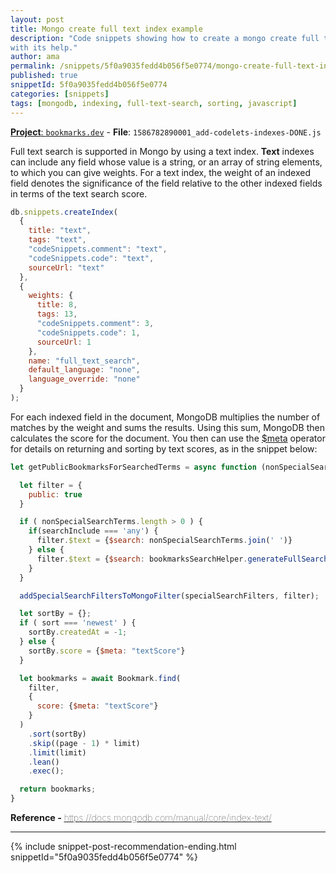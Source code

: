 ```yaml
---
layout: post
title: Mongo create full text index example
description: "Code snippets showing how to create a mongo create full text index and how to search for results
with its help."
author: ama
permalink: /snippets/5f0a9035fedd4b056f5e0774/mongo-create-full-text-index-example
published: true
snippetId: 5f0a9035fedd4b056f5e0774
categories: [snippets]
tags: [mongodb, indexing, full-text-search, sorting, javascript]
---
```


[**Project**: `bookmarks.dev`](https://github.com/BookmarksDev/bookmarks.dev) - **File**:  `1586782890001_add-codelets-indexes-DONE.js`

Full text search is supported in Mongo by using a text index. **Text** indexes can include any field whose value is a string,
 or an array of string elements, to which you can give weights. For a text index, the weight of an indexed
  field denotes the significance of the field relative to the other indexed fields in terms of the text search score.

```javascript
db.snippets.createIndex(
  {
    title: "text",
    tags: "text",
    "codeSnippets.comment": "text",
    "codeSnippets.code": "text",
    sourceUrl: "text"
  },
  {
    weights: {
      title: 8,
      tags: 13,
      "codeSnippets.comment": 3,
      "codeSnippets.code": 1,
      sourceUrl: 1
    },
    name: "full_text_search",
    default_language: "none",
    language_override: "none"
  }
);
```

For each indexed field in the document, MongoDB multiplies the number of matches by the weight and sums the results.
 Using this sum, MongoDB then calculates the score for the document.
  You then can use the  [$meta](https://docs.mongodb.com/manual/reference/operator/aggregation/meta/) operator for details
   on returning and sorting by text scores, as in the snippet below:

```javascript
let getPublicBookmarksForSearchedTerms = async function (nonSpecialSearchTerms, page, limit, sort, specialSearchFilters, searchInclude) {

  let filter = {
    public: true
  }

  if ( nonSpecialSearchTerms.length > 0 ) {
    if(searchInclude === 'any') {
      filter.$text = {$search: nonSpecialSearchTerms.join(' ')}
    } else {
      filter.$text = {$search: bookmarksSearchHelper.generateFullSearchText(nonSpecialSearchTerms)};
    }
  }

  addSpecialSearchFiltersToMongoFilter(specialSearchFilters, filter);

  let sortBy = {};
  if ( sort === 'newest' ) {
    sortBy.createdAt = -1;
  } else {
    sortBy.score = {$meta: "textScore"}
  }

  let bookmarks = await Bookmark.find(
    filter,
    {
      score: {$meta: "textScore"}
    }
  )
    .sort(sortBy)
    .skip((page - 1) * limit)
    .limit(limit)
    .lean()
    .exec();

  return bookmarks;
}
```

<span style="font-size: 0.9rem">
  <strong>Reference - </strong>
  <a href="https://docs.mongodb.com/manual/core/index-text/" target="_blank" style="font-weight: lighter">
     https://docs.mongodb.com/manual/core/index-text/
  </a>
</span>

<hr/>


 {% include snippet-post-recommendation-ending.html snippetId="5f0a9035fedd4b056f5e0774" %}
